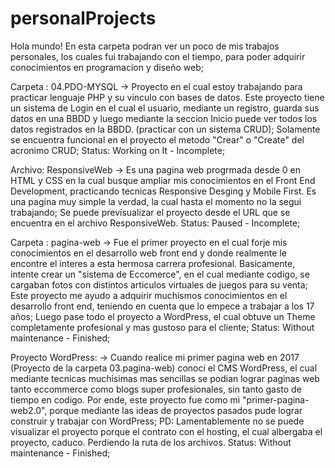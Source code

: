 # personalProjects
Hola mundo! 
En esta carpeta podran ver un poco de mis trabajos personales, los cuales fui trabajando con el tiempo, para poder adquirir conocimientos en programacion y diseño web;

Carpeta : 04.PDO-MYSQL -> Proyecto en el cual estoy trabajando para practicar lenguaje PHP y su vinculo con bases de datos. Este proyecto tiene un sistema de Login en el cual el usuario, mediante un registro, guarda sus datos en una BBDD y luego mediante la seccion Inicio puede ver todos los datos registrados en la BBDD. (practicar con un sistema CRUD);
Solamente se encuentra funcional en el proyecto el metodo "Crear" o "Create" del acronimo CRUD;
Status: Working on It - Incomplete;

Archivo: ResponsiveWeb -> Es una pagina web progrmada desde 0 en HTML y CSS en la cual busque ampliar mis conocimientos en el Front End Development, practicando tecnicas Responsive Desging y Mobile First. Es una pagina muy simple la verdad, la cual hasta el momento no la segui trabajando;
Se puede previsualizar el proyecto desde el URL que se encuentra en el archivo ResponsiveWeb.
Status: Paused - Incomplete;

Carpeta : pagina-web -> Fue el primer proyecto en el cual forje mis conocimientos en el desarrollo web front end y donde realmente le encontre el interes a esta hermosa carrera profesional. Basicamente, intente crear un "sistema de Eccomerce", en el cual mediante codigo, se cargaban fotos con distintos articulos virtuales de juegos para su venta;
Este proyecto me ayudo a adquirir muchismos conocimientos en el desarrollo front end, teniendo en cuenta que lo empece a trabajar a los 17 años;
Luego pase todo el proyecto a WordPress, el cual obtuve un Theme completamente profesional y mas gustoso para el cliente;
Status: Without maintenance - Finished;

Proyecto WordPress: -> Cuando realice mi primer pagina web en 2017 (Proyecto de la carpeta 03.pagina-web) conoci el CMS WordPress, el cual mediante tecnicas muchisimas mas sencillas se podian lograr paginas web tanto eccommerce como blogs super profesionales, sin tanto gasto de tiempo en codigo. Por ende, este proyecto fue como mi "primer-pagina-web2.0", porque mediante las ideas de proyectos pasados pude lograr construir y trabajar con WordPress;
PD: Lamentablemente no se puede visualizar el proyecto porque el contrato con el hosting, el cual albergaba el proyecto, caduco. Perdiendo la ruta de los archivos.
Status: Without maintenance - Finished;

